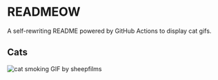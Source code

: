 # READMEOW

A self-rewriting README powered by GitHub Actions to display cat gifs.

## Cats

![cat smoking GIF by sheepfilms](https://media0.giphy.com/media/l0ExdMHUDKteztyfe/200.gif?cid=9acd02dabeypvn21ebdko2ymoa0trao773saztwrnkmh3u9b&ep=v1_gifs_search&rid=200.gif&ct=g)
